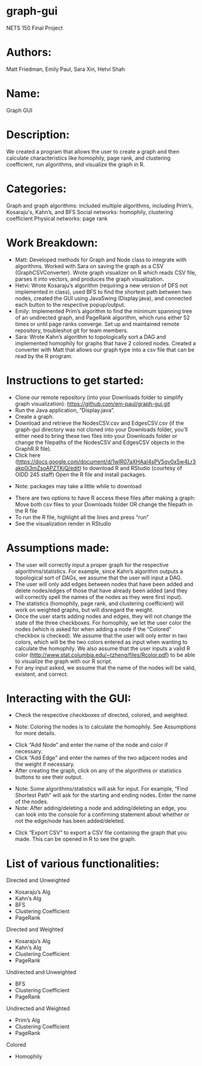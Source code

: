 # graph-gui
NETS 150 Final Project

# Authors: 
Matt Friedman, Emily Paul, Sara Xin, Hetvi Shah

# Name: 
Graph GUI

# Description: 
We created a program that allows the user to create a graph and then calculate characteristics like homophily, page rank, and clustering coefficient, run algorithms, and visualize the graph in R. 

# Categories: 
Graph and graph algorithms: included multiple algorithms, including Prim’s, Kosaraju's, Kahn’s, and BFS
Social networks: homophily, clustering coefficient
Physical networks: page rank

# Work Breakdown:
- Matt: Developed methods for Graph and Node class to integrate with algorithms. Worked with Sara on saving the graph as a CSV (GraphCSVConverter). Wrote graph visualizer on R which reads CSV file, parses it into vectors, and produces the graph visualization.
- Hetvi: Wrote Kosaraju’s algorithm (requiring a new version of DFS not implemented in class), used BFS to find the shortest path between two nodes, created the GUI using JavaSwing (Display.java), and connected each button to the respective popup/output.
- Emily: Implemented Prim’s algorithm to find the minimum spanning tree of an undirected graph, and PageRank algorithm, which runs either 52 times or until page ranks converge. Set up and maintained remote repository, troubleshot git for team members.
- Sara: Wrote Kahn’s algorithm to topologically sort a DAG and implemented homophily for graphs that have 2 colored nodes. Created a converter with Matt that allows our graph type into a csv file that can be read by the R program. 

# Instructions to get started: 
- Clone our remote repository (into your Downloads folder to simplify graph visualization):
	https://github.com/em-paul/graph-gui.git
- Run the Java application, “Display.java”.
- Create a graph.
- Download and retrieve the NodesCSV.csv and EdgesCSV.csv (if the graph-gui directory was not cloned into your Downloads folder, you’ll either need to bring these two files into your Downloads folder or change the filepaths of the NodesCSV and EdgesCSV objects in the GraphR.R file).
- Click here (https://docs.google.com/document/d/1wlR07aXHAaI4sPV5gv0x5w4Lr3akp0j3mZsoAPZTKjQ/edit) to download R and RStudio (courtesy of OIDD 245 staff)
Open the R file and install packages.
* Note: packages may take a little while to download
- There are two options to have R access these files after making a graph: Move both csv files to your Downloads folder OR change the filepath in the R file
- To run the R file, highlight all the lines and press “run”
- See the visualization render in RStudio

# Assumptions made:
- The user will correctly input a proper graph for the respective algorithms/statistics. For example, since Kahn’s algorithm outputs a topological sort of DAGs, we assume that the user will input a DAG.
- The user will only add edges between nodes that have been added and delete nodes/edges of those that have already been added (and they will correctly spell the names of the nodes as they were first input).
- The statistics (homophily, page rank, and clustering coefficient) will work on weighted graphs, but will disregard the weight. 
- Once the user starts adding nodes and edges, they will not change the state of the three checkboxes. 
For homophily, we let the user color the nodes (which is asked for when adding a node if the “Colored” checkbox is checked). We assume that the user will only enter in two colors, which will be the two colors entered as input when wanting to calculate the homophily. We also assume that the user inputs a valid R color (http://www.stat.columbia.edu/~tzheng/files/Rcolor.pdf) to be able to visualize the graph with our R script.
- For any input asked, we assume that the name of the nodes will be valid, existent, and correct.

# Interacting with the GUI:
- Check the respective checkboxes of directed, colored, and weighted.
* Note: Coloring the nodes is to calculate the homophily. See Assumptions for more details.
- Click “Add Node” and enter the name of the node and color if necessary. 
- Click “Add Edge” and enter the names of the two adjacent nodes and the weight if necessary.
- After creating the graph, click on any of the algorithms or statistics buttons to see their output. 
* Note: Some algorithms/statistics will ask for input. For example, “Find Shortest Path” will ask for the starting and ending nodes. Enter the name of the nodes.
* Note: After adding/deleting a node and adding/deleting an edge, you can look into the console for a confirming statement about whether or not the edge/node has been added/deleted.
- Click “Export CSV” to export a CSV file containing the graph that you made. This can be opened in R to see the graph.

# List of various functionalities:

Directed and Unweighted
- Kosaraju’s Alg
- Kahn’s Alg
- BFS
- Clustering Coefficient
- PageRank

Directed and Weighted
- Kosaraju’s Alg
- Kahn’s Alg
- Clustering Coefficient
- PageRank

Undirected and Unweighted
- BFS
- Clustering Coefficient
- PageRank

Undirected and Weighted
- Prim’s Alg
- Clustering Coefficient
- PageRank

Colored
- Homophily

